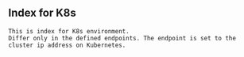 ## Index for K8s

```
This is index for K8s environment.
Differ only in the defined endpoints. The endpoint is set to the cluster ip address on Kubernetes.
```